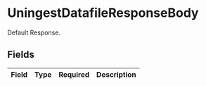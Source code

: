 # UningestDatafileResponseBody

Default Response.


## Fields

| Field       | Type        | Required    | Description |
| ----------- | ----------- | ----------- | ----------- |